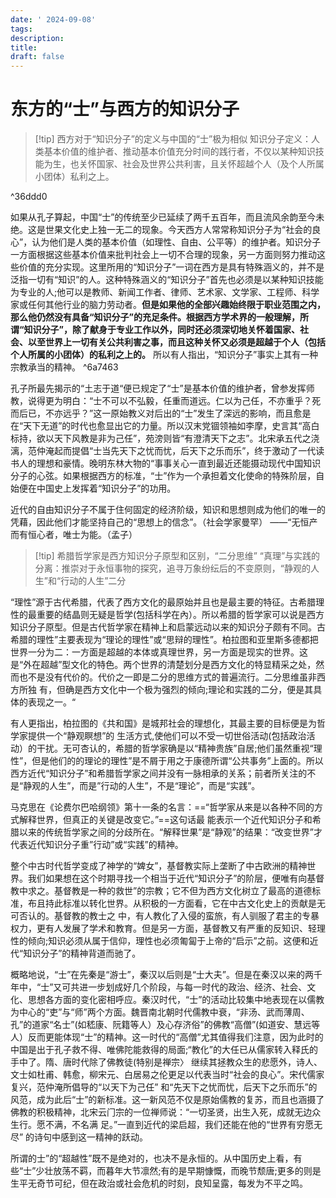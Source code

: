 ```yaml
---
date: ' 2024-09-08'
tags: 
description: 
title: 
draft: false
---
```


# 东方的“士”与西方的知识分子

>[!tip] 西方对于“知识分子”的定义与中国的“士”极为相似
>知识分子定义：人类基本价值的维护者、推动基本价值充分时间的践行者，不仅以某种知识技能为生，也关怀国家、社会及世界公共利害，且关怀超越个人（及个人所属小团体）私利之上。

^36ddd0

如果从孔⼦算起，中国“⼠”的传统⾄少已延续了两千五百年，⽽且流风余韵⾄今未绝。这是世果⽂化史上独⼀⽆⼆的现象。今天西⽅⼈常常称知识分⼦为“社会的良⼼”，认为他们是⼈类的基本价值（如理性、⾃由、公平等）的维护者。知识分⼦⼀⽅⾯根据这些基本价值来批判社会上⼀切不合理的现象，另⼀⽅⾯则努⼒推动这些价值的充分实现。这⾥所⽤的“知识分⼦”⼀词在西⽅是具有特殊涵义的，并不是泛指⼀切有“知识”的⼈。这种特殊涵义的“知识分⼦”⾸先也必须是以某种知识技能为专业的⼈;他可以是教师、新闻⼯作者、律师、艺术家、⽂学家、工程师、科学家或任何其他⾏业的脑⼒劳动者。**但是如果他的全部兴趣始终限于职业范围之内，那么他仍然没有具备“知识分⼦”的充⾜条件。根据⻄⽅学术界的⼀般理解，所谓“知识分⼦”，除了献身于专业⼯作以外，同时还必须深切地关怀着国家、社会、以⾄世界上⼀切有关公共利害之事，⽽且这种关怀⼜必须是超越于个⼈（包括个⼈所属的⼩团体）的私利之上的。** 所以有⼈指出，“知识分⼦”事实上其有⼀种宗教承当的精神。 ^6a7463

孔⼦所最先揭示的“⼟志于道“便已规定了“⼠”是基本价值的维护者，曾参发挥师教，说得更为明⽩：“⼠不可以不弘毅，任重⽽道远。仁以为⼰任，不亦重乎？死⽽后已，不亦远乎？”这⼀原始教义对后出的“⼠”发⽣了深远的影响，⽽且愈是在“天下⽆道”的时代也愈显出它的⼒量。所以汉末党锢领袖如李摩，史言其“⾼⽩标持，欲以天下⻛教是⾮为⼰任”，苑滂则皆“有澄清天下之志”。北宋承五代之浇漓，范仲淹起⽽提倡“⼠当先天下之忧⽽忧，后天下之乐⽽乐”，终于激动了⼀代读书⼈的理想和豪情。晚明东林⼤物的“事事关⼼⼀直到最近还能摄动现代中国知识分⼦的⼼弦。如果根据西⽅的标准，“⼠”作为⼀个承担着⽂化使命的特殊阶层，自始便在中国史上发挥着“知识分⼦”的功⽤。

近代的⾃由知识分⼦不属于住何固定的经济阶级，知识和思想则成为他们的唯⼀的凭藉，因此他们才能坚持⾃⼰的“思想上的信念”。（社会学家曼罕） ——“⽆恒产⽽有恒⼼者，唯士为能。（孟子）


>[!tip] 希腊哲学家是西方知识分子原型和区别，“二分思维”
> “真理”与实践的分离：推崇对于永恒事物的探究，追寻万象纷纭后的不变原则，“静观的人生”和“行动的人生”二分

“理性”源于古代希腊，代表了西⽅⽂化的最原始并且也是最主要的特征。古希腊理性的最重要的结晶则⽆疑是哲学(包括科学在內）。所以希腊的哲学家可以说是西⽅知识分⼦原型。但是古代哲学家在精神上和启蒙远动以来的知识分⼦颇有不同。古希腊的理性”主要表现为“理论的理性”或“思辩的理性”。柏拉图和亚⾥斯多德都把世界⼀分为⼆：⼀⽅⾯是超越的本体或真理世界，另⼀⽅⾯是现实的世界。这是“外在超越”型⽂化的特⾊。两个世界的清楚划分是西方⽂化的特显精采之处，然⽽也不是没有代价的。代价之⼀即是⼆分的思维⽅式的普遍流⾏。⼆分思维虽⾮⻄⽅所独 有，但确是⻄⽅⽂化中⼀个极为强烈的倾向;理论和实践的⼆分，便是其具体的表现之⼀。“


有⼈更指出，柏拉图的《共和国》是城邦社会的理想化，其最主要的⽬标便是为哲学家提供⼀个“静观瞑想”的 ⽣活⽅式,使他们可以不受⼀切世俗活动(包括政治活动）的干扰。⽆可杏认的，希腊的哲学家确是以“精神贵族”⾃居;他们虽然重视“理性”，但是他们的的理论的理性”是不屑于⽤之于康德所谓“公共事务”上⾯的。所以⻄⽅近代“知识分⼦”和希腊哲学家之间并没有⼀脉相承的关系；前者所关注的不是“静观的⼈⽣”，⽽是”⾏动的⼈⽣”，不是“理论”，而是“实践”。


⻢克思在《论费尔巴哈纲领》第⼗⼀条的名⾔：==“哲学家从来是以各种不同的⽅式解释世界，但真正的关键是改变它。”==这句话最 能表示⼀个近代知识分⼦和希腊以来的传统哲学家之间的分歧所在。“解释世果”是“静观”的结果：“改变世界”才代表近代知识分⼦重”⾏动”或“实践”的精神。

整个中古时代哲学变成了神学的“婢女”，基督教实际上垄断了中古欧洲的精神世界。我们如果想在这个时期寻找⼀个相当于近代“知识分⼦”的阶层，便唯有向基督教中求之。基督教是⼀种的救世”的宗教；它不但为⻄⽅⽂化树⽴了最⾼的道德标准，布且持此标准以转化世界。从积极的⼀⽅面看，它在中古⽂化史上的贡献是⽆可否认的。基督教的教士之 中，有⼈教化了⼊侵的蛮旅，有⼈驯服了君主的专暴权⼒，更有⼈发展了学术和教育。但是另⼀⽅⾯，基督教⼜有严重的反知识、轻理性的倾向;知识必须从属于信仰，理性也必须匍匐于上帝的“启示”之前。这便和近代“知识分⼦”的精神背道⽽驰了。

概略地说，“⼠”在先秦是“游⼠”，秦汉以后则是“⼠⼤夫”。但是在秦汉以来的两千年中，“⼠”⼜可共进⼀步划成好几个阶段，与每⼀时代的政治、经济、社会、⽂化、思想各⽅面的变化密相呼应。秦汉时代，“士”的活动⽐较集中地表现在以儒教为中⼼的“吏”与“师”两个⽅⾯。魏晋南北朝时代儒教中衰，“⾮汤、武而薄周、孔”的道家“名⼠”(如嵇康、阮籍等人）及⼼存济俗”的佛教“高僧”(如道安、慧远等⼈）反而更能体现“⼠”的精神。这⼀时代的“高僧”尤其值得我们注意，因为此时的中国是出于孔⼦救不得、唯佛陀能救得的局⾯;“教化”的⼤任已从儒家转⼊释⽒的⼿中了。隋、唐时代除了佛教徒(特别是禅宗〉 继续其拯教众⽣的悲愿外，诗⼈、⽂⼠如杜甫、韩愈，柳宋元、⽩居易之伦更⾜以代表当时“社会的良⼼”。宋代儒家复兴，范仲淹所倡导的“以天下为己任” 和“先天下之忧而忧，后天下之乐而乐”的⻛范，成为此后“⼠”的新标准。这⼀新⻛范不仅是原始儒教的复苏，而且也涵摄了佛教的积极精神，北宋云⻔宗的⼀位禅师说：“⼀切圣贤，出⽣⼊死，成就⽆边众⽣⾏。愿不满，不名满 ⾜。”一直到近代的梁启超，我们还能在他的“世界有穷愿⽆尽” 的诗句中感到这⼀精神的跃动。

所谓的士”的“超越性”既不是绝对的，也决不是永恒的。从中国历史上看，有些“⼠”少壮放荡不羁，⽽暮年⼤节凛然;有的是早期慷慨，而晚节颓唐;更多的则是生平无奇节可纪，但在政治或社会危机的时刻，良知呈露，每发为不平之鸣。